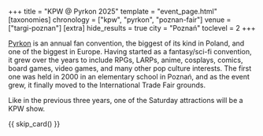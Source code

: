 +++
title = "KPW @ Pyrkon 2025"
template = "event_page.html"
[taxonomies]
chronology = ["kpw", "pyrkon", "poznan-fair"]
venue = ["targi-poznan"]
[extra]
hide_results = true
city = "Poznań"
toclevel = 2
+++

[Pyrkon][pyrkon] is an annual fan convention, the biggest of its kind in Poland, and one of the biggest in Europe. Having started as a fantasy/sci-fi convention, it grew over the years to include RPGs, LARPs, anime, cosplays, comics, board games, video games, and many other pop culture interests. The first one was held in 2000 in an elementary school in Poznań, and as the event grew, it finally moved to the International Trade Fair grounds.

Like in the previous three years, one of the Saturday attractions will be a KPW show.

{{ skip_card() }}

[pyrkon]: https://en.wikipedia.org/wiki/Pyrkon
